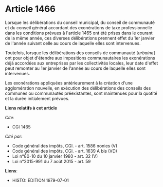 # Article 1466

Lorsque les délibérations du conseil municipal, du conseil de communauté et du conseil général accordant des exonérations de
taxe professionnelle dans les conditions prévues à l'article 1465 ont été prises dans le courant de la même année, ces
diverses délibérations prennent effet du 1er janvier de l'année suivant celle au cours de laquelle elles sont intervenues.

Toutefois, lorsque les délibérations des conseils de communauté [*urbaine*] ont pour objet d'étendre aux impositions
communautaires les exonérations déjà accordées aux entreprises par les collectivités locales, leur date d'effet peut remonter
au 1er janvier de l'année au cours de laquelle elles sont intervenues.

Les exonérations appliquées antérieurement à la création d'une agglomération nouvelle, en exécution des délibérations des
conseils des communes ou communautés préexistantes, sont maintenues pour la quotité et la durée initialement prévues.

**Liens relatifs à cet article**

_Cite_:

  - CGI 1465

_Cité par_:

  - Code général des impôts, CGI. - art. 1586 nonies (V)
  - Code général des impôts, CGI. - art. 1639 A bis (VD)
  - Loi n°80-10 du 10 janvier 1980 - art. 32 (V)
  - Loi n°2015-991 du 7 août 2015 - art. 59

**Liens**:

  - HISTO: EDITION 1979-07-01
